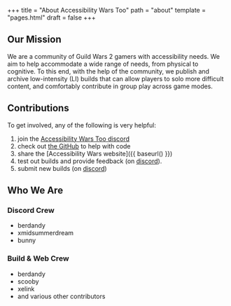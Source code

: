 +++
title = "About Accessibility Wars Too"
path = "about"
template = "pages.html"
draft = false
+++

## Our Mission

We are a community of Guild Wars 2 gamers with accessibility needs.  We aim to help accommodate a wide range of needs, from
physical to cognitive. To this end, with the help of the community, we publish and archive low-intensity (LI)
builds that can allow players to solo more difficult content, and comfortably contribute in group play across game modes.

## Contributions

To get involved, any of the following is very helpful:

1. join the [Accessibility Wars Too discord](https://discord.gg/bKt2CdS8k3)
2. check out [the GitHub](https://github.com/accessibilitywars/aw2-builds) to help with code
3. share the [Accessibility Wars website]({{ baseurl() }})
4. test out builds and provide feedback (on [discord](https://discord.gg/bKt2CdS8k3)).
5. submit new builds (on [discord](https://discord.gg/bKt2CdS8k3))

## Who We Are

### Discord Crew

- berdandy
- xmidsummerdream
- bunny

### Build & Web Crew

- berdandy
- scooby
- xelink
- and various other contributors

